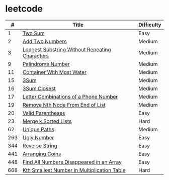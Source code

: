 # leetcode


| # | Title | Difficulty |
|---|-------|------------|
| 1 | [Two Sum](https://leetcode.com/problems/two-sum/) | Easy |
| 2 | [Add Two Numbers](https://leetcode.com/problems/add-two-numbers/) | Medium |
| 3 | [Longest Substring Without Repeating Characters](https://leetcode.com/problems/longest-substring-without-repeating-characters/) | Medium |
| 9 | [Palindrome Number](https://leetcode.com/problems/palindrome-number/) | Medium |
| 11 | [Container With Most Water](https://leetcode.com/problems/container-with-most-water/) | Medium |
| 15 | [3Sum](https://leetcode.com/problems/3sum/) | Medium |
| 16 | [3Sum Closest](https://leetcode.com/problems/3sum-closest/) | Medium |
| 17 | [Letter Combinations of a Phone Number](https://leetcode.com/problems/letter-combinations-of-a-phone-number/) | Medium |
| 19 | [Remove Nth Node From End of List](https://leetcode.com/problems/remove-nth-node-from-end-of-list/) | Medium |
| 20 | [Valid Parentheses](https://leetcode.com/problems/valid-parentheses/) | Easy |
| 23 | [Merge k Sorted Lists](https://leetcode.com/problems/merge-k-sorted-lists/) | Hard |
| 62 | [Unique Paths](https://leetcode.com/problems/unique-paths/) | Medium |
| 263 | [Ugly Number](https://leetcode.com/problems/ugly-number/) | Easy |
| 344 | [Reverse String](https://leetcode.com/problems/reverse-string/) | Easy |
| 441 | [Arranging Coins](https://leetcode.com/problems/arranging-coins/) | Easy |
| 448 | [Find All Numbers Disappeared in an Array](https://leetcode.com/problems/find-all-numbers-disappeared-in-an-array/) | Easy |
| 668 | [Kth Smallest Number in Multiplication Table](https://leetcode.com/problems/kth-smallest-number-in-multiplication-table/) | Hard |